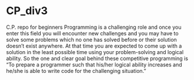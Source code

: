 # CP_div3
C.P. repo for beginners
Programming is a challenging role and once you enter this field you will encounter new challenges and you may have to solve some problems which no one has solved before or their solution doesn’t exist anywhere. At that time you are expected to come up with a solution in the least possible time using your problem-solving and logical ability. So the one and clear goal behind these competitive programming is “To prepare a programmer such that his/her logical ability increases and he/she is able to write code for the challenging situation.”
